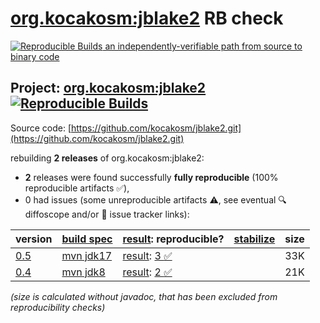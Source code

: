 [org.kocakosm:jblake2](https://central.sonatype.com/artifact/org.kocakosm/jblake2/versions) RB check
=======

[![Reproducible Builds](https://reproducible-builds.org/images/logos/rb.svg) an independently-verifiable path from source to binary code](https://reproducible-builds.org/)

## Project: [org.kocakosm:jblake2](https://central.sonatype.com/artifact/org.kocakosm/jblake2/versions) [![Reproducible Builds](https://img.shields.io/endpoint?url=https://raw.githubusercontent.com/jvm-repo-rebuild/reproducible-central/master/content/org/kocakosm/jblake2/badge.json)](https://github.com/jvm-repo-rebuild/reproducible-central/blob/master/content/org/kocakosm/jblake2/README.md)

Source code: [https://github.com/kocakosm/jblake2.git](https://github.com/kocakosm/jblake2.git)

rebuilding **2 releases** of org.kocakosm:jblake2:
- **2** releases were found successfully **fully reproducible** (100% reproducible artifacts :white_check_mark:),
- 0 had issues (some unreproducible artifacts :warning:, see eventual :mag: diffoscope and/or :memo: issue tracker links):

| version | [build spec](/BUILDSPEC.md) | [result](https://reproducible-builds.org/docs/jvm/): reproducible? | [stabilize](https://github.com/google/oss-rebuild/blob/main/cmd/stabilize/README.md) | size |
| -- | --------- | ------ | ------ | -- |
| [0.5](https://central.sonatype.com/artifact/org.kocakosm/jblake2/0.5/pom) | [mvn jdk17](jblake2-0.5.buildspec) | [result](jblake2-0.5.buildinfo): [3 :white_check_mark: ](jblake2-0.5.buildcompare) | | 33K |
| [0.4](https://central.sonatype.com/artifact/org.kocakosm/jblake2/0.4/pom) | [mvn jdk8](jblake2-0.4.buildspec) | [result](jblake2-0.4.buildinfo): [2 :white_check_mark: ](jblake2-0.4.buildcompare) | | 21K |

<i>(size is calculated without javadoc, that has been excluded from reproducibility checks)</i>
